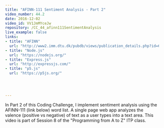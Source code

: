 ```yaml
---
title: "AFINN-111 Sentiment Analysis - Part 2"
video_number: 44.2
date: 2016-12-02
video_id: VV1JmMYceJw
repository: /CC_44_afinn111SentimentAnalysis
live_example: false
links:
- title: "AFINN"  
  url: "http://www2.imm.dtu.dk/pubdb/views/publication_details.php?id=6010"
- title: "Node.js"  
  url: "https://nodejs.org/"
- title: "Express.js"  
  url: "http://expressjs.com/"
- title: "p5.js"  
  url: "https://p5js.org/"
  


  
---
```


In Part 2 of this Coding Challenge, I implement sentiment analysis using the AFINN-111 (link below) word list.  A single page web app analyzes the valence (positive vs negative) of text as a user types into a text area. This video is part of Session 8 of the "Programming from A to Z" ITP class.

